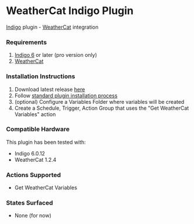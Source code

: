 WeatherCat Indigo Plugin
========================

[Indigo](http://www.perceptiveautomation.com/indigo/index.html) plugin - [WeatherCat](http://trixology.com/weathercat/) integration

### Requirements

1. [Indigo 6](http://www.perceptiveautomation.com/indigo/index.html) or later (pro version only)
2. [WeatherCat](http://trixology.com/weathercat/)

### Installation Instructions

1. Download latest release [here](https://github.com/psevigny/fanlinc/releases)
2. Follow [standard plugin installation process](http://bit.ly/1e1Vc7b)
3. (optional) Configure a Variables Folder where variables will be created
4. Create a Schedule, Trigger, Action Group that uses the "Get WeatherCat Variables" action

### Compatible Hardware
This plugin has been tested with:

* Indigo 6.0.12
* WeatherCat 1.2.4

### Actions Supported
* Get WeatherCat Variables

### States Surfaced
* None (for now)

